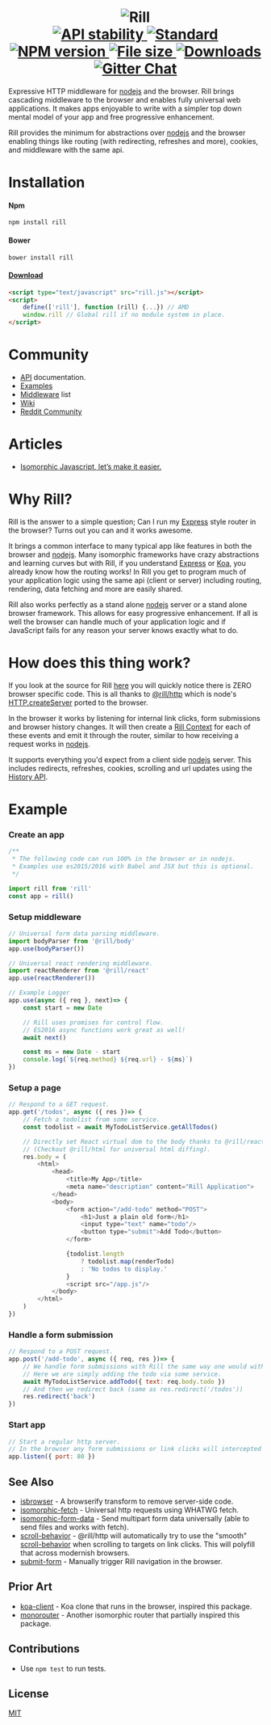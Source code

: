 <h1 align="center">
  <!-- Logo -->
  <img src="https://raw.githubusercontent.com/rill-js/rill/master/Rill-Logo.jpg" alt="Rill"/>

  <br/>

  <!-- Stability -->
  <a href="https://nodejs.org/api/documentation.html#documentation_stability_index">
    <img src="https://img.shields.io/badge/stability-stable-brightgreen.svg?style=flat-square" alt="API stability"/>
  </a>
  <!-- Standard -->
  <a href="https://github.com/feross/standard">
    <img src="https://img.shields.io/badge/code%20style-standard-brightgreen.svg?style=flat-square" alt="Standard"/>
  </a>
  <!-- NPM version -->
  <a href="https://npmjs.org/package/rill">
    <img src="https://img.shields.io/npm/v/rill.svg?style=flat-square" alt="NPM version"/>
  </a>
  <!-- File size -->
  <a href="https://github.com/rill-js/rill/blob/master/dist/rill.js">
    <img src="https://badge-size.herokuapp.com/rill-js/rill/master/dist/rill.js?style=flat-square" alt="File size"/>
  </a>
  <!-- Downloads -->
  <a href="https://npmjs.org/package/rill">
    <img src="https://img.shields.io/npm/dm/rill.svg?style=flat-square" alt="Downloads"/>
  </a>
  <!-- Gitter chat -->
  <a href="https://gitter.im/rill-js/rill">
    <img src="https://img.shields.io/gitter/room/rill-js/rill.svg?style=flat-square" alt="Gitter Chat"/>
  </a>
</h1>

Expressive HTTP middleware for [nodejs](https://nodejs.org) and the browser.
Rill brings cascading middleware to the browser and enables fully universal web applications.
It makes apps enjoyable to write with a simpler top down mental model of your app and free progressive enhancement.

Rill provides the minimum for abstractions over [nodejs](https://nodejs.org) and the browser enabling things like routing (with redirecting, refreshes and more), cookies, and middleware with the same api.

# Installation


#### Npm
```console
npm install rill
```

#### Bower
```console
bower install rill
```

#### [Download](https://raw.githubusercontent.com/rill-js/rill/master/dist/rill.js)
```html
<script type="text/javascript" src="rill.js"></script>
<script>
    define(['rill'], function (rill) {...}) // AMD
    window.rill // Global rill if no module system in place.
</script>
```

# Community

* [API](https://github.com/rill-js/rill/blob/master/docs/api) documentation.
* [Examples](https://github.com/rill-js/todomvc)
* [Middleware](https://github.com/rill-js/rill/wiki) list
* [Wiki](https://github.com/rill-js/rill/wiki)
* [Reddit Community](https://www.reddit.com/r/Rill)

# Articles

* [Isomorphic Javascript, let’s make it easier.](https://medium.com/@pierceydylan/isomorphic-javascript-it-just-has-to-work-b9da5b0c8035)

# Why Rill?
Rill is the answer to a simple question; Can I run my [Express](https://github.com/expressjs/express) style router in the browser? Turns out you can and it works awesome.

It brings a common interface to many typical app like features in both the browser and [nodejs](https://nodejs.org). Many isomorphic frameworks have crazy abstractions and learning curves but with Rill, if you understand [Express](https://github.com/expressjs/express) or [Koa](https://github.com/koajs/koa), you already know how the routing works! In Rill you get to program much of your application logic using the same api (client or server) including routing, rendering, data fetching and more are easily shared.

Rill also works perfectly as a stand alone [nodejs](https://nodejs.org) server or a stand alone browser framework. This allows for easy progressive enhancement. If all is well the browser can handle much of your application logic and if JavaScript fails for any reason your server knows exactly what to do.

# How does this thing work?
If you look at the source for Rill [here](https://github.com/rill-js/rill/tree/master/src) you will quickly notice there is ZERO browser specific code. This is all thanks to [@rill/http](https://github.com/rill-js/http) which is node's [HTTP.createServer](https://nodejs.org/api/http.html#http_http_createserver_requestlistener) ported to the browser.

In the browser it works by listening for internal link clicks, form submissions and browser history changes. It will then create a [Rill Context](https://github.com/rill-js/rill/blob/master/docs/api/context.md) for each of these events and emit it through the router, similar to how receiving a request works in [nodejs](https://nodejs.org).

It supports everything you'd expect from a client side [nodejs](https://nodejs.org) server. This includes redirects, refreshes, cookies, scrolling and url updates using the [History API](https://developer.mozilla.org/en-US/docs/Web/API/History).

# Example

### Create an app

```javascript
/**
 * The following code can run 100% in the browser or in nodejs.
 * Examples use es2015/2016 with Babel and JSX but this is optional.
 */

import rill from 'rill'
const app = rill()
```

### Setup middleware

```javascript
// Universal form data parsing middleware.
import bodyParser from '@rill/body'
app.use(bodyParser())

// Universal react rendering middleware.
import reactRenderer from '@rill/react'
app.use(reactRenderer())

// Example Logger
app.use(async ({ req }, next)=> {
	const start = new Date

	// Rill uses promises for control flow.
	// ES2016 async functions work great as well!
	await next()

	const ms = new Date - start
	console.log(`${req.method} ${req.url} - ${ms}`)
})
```

### Setup a page

```javascript
// Respond to a GET request.
app.get('/todos', async ({ res })=> {
	// Fetch a todolist from some service.
	const todolist = await MyTodoListService.getAllTodos()

	// Directly set React virtual dom to the body thanks to @rill/react.
	// (Checkout @rill/html for universal html diffing).
	res.body = (
		<html>
			<head>
				<title>My App</title>
				<meta name="description" content="Rill Application">
			</head>
			<body>
				<form action="/add-todo" method="POST">
					<h1>Just a plain old form</h1>
					<input type="text" name="todo"/>
					<button type="submit">Add Todo</button>
				</form>

				{todolist.length
					? todolist.map(renderTodo)
					: 'No todos to display.'
				}
				<script src="/app.js"/>
			</body>
		</html>
	)
})
```

### Handle a form submission
```javascript
// Respond to a POST request.
app.post('/add-todo', async ({ req, res })=> {
	// We handle form submissions with Rill the same way one would with any other node framework.
	// Here we are simply adding the todo via some service.
	await MyTodoListService.addTodo({ text: req.body.todo })
	// And then we redirect back (same as res.redirect('/todos'))
	res.redirect('back')
})
```

### Start app

```javascript
// Start a regular http server.
// In the browser any form submissions or link clicks will intercepted by @rill/http.
app.listen({ port: 80 })
```

## See Also

* [isbrowser](https://github.com/DylanPiercey/isbrowser) - A browserify transform to remove server-side code.
* [isomorphic-fetch](https://github.com/matthew-andrews/isomorphic-fetch) - Universal http requests using WHATWG fetch.
* [isomorphic-form-data](https://github.com/form-data/isomorphic-form-data) - Send multipart form data universally (able to send files and works with fetch).
* [scroll-behavior](https://github.com/DylanPiercey/scroll-behaviour) - @rill/http will automatically try to use the "smooth" [scroll-behavior](https://developer.mozilla.org/en-US/docs/Web/CSS/scroll-behavior) when scrolling to targets on link clicks. This will polyfill that across modernish browsers.
* [submit-form](https://github.com/DylanPiercey/submit-form) - Manually trigger Rill navigation in the browser.

## Prior Art

* [koa-client](https://github.com/kentjs/koa-client) - Koa clone that runs in the browser, inspired this package.
* [monorouter](https://github.com/matthewwithanm/monorouter) - Another isomorphic router that partially inspired this package.

## Contributions

* Use `npm test` to run tests.

## License

[MIT](https://tldrlegal.com/license/mit-license)
